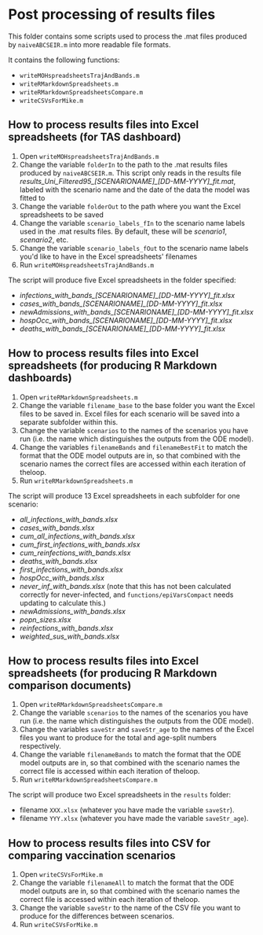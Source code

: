# Post processing of results files

This folder contains some scripts used to process the .mat files produced by `naiveABCSEIR.m` into more readable file formats.

It contains the following functions:
- `writeMOHspreadsheetsTrajAndBands.m`
- `writeRMarkdownSpreadsheets.m`
- `writeRMarkdownSpreadsheetsCompare.m`
- `writeCSVsForMike.m`

## How to process results files into Excel spreadsheets (for TAS dashboard)
1. Open `writeMOHspreadsheetsTrajAndBands.m`
2. Change the variable `folderIn` to the path to the .mat results files produced by `naiveABCSEIR.m`. This script only reads in the results file *results_Uni_Filtered95_[SCENARIONAME]_[DD-MM-YYYY]_fit.mat*, labeled with the scenario name and the date of the data the model was fitted to 
3. Change the variable `folderOut` to the path where you want the Excel spreadsheets to be saved
4. Change the variable `scenario_labels_fIn` to the scenario name labels used in the .mat results files. By default, these will be *scenario1*, *scenario2*, etc.
5. Change the variable `scenario_labels_fOut` to the scenario name labels you'd like to have in the Excel spreadsheets' filenames
6. Run `writeMOHspreadsheetsTrajAndBands.m`

The script will produce five Excel spreadsheets in the folder specified:
- *infections_with_bands_[SCENARIONAME]_[DD-MM-YYYY]_fit.xlsx*
- *cases_with_bands_[SCENARIONAME]_[DD-MM-YYYY]_fit.xlsx*
- *newAdmissions_with_bands_[SCENARIONAME]_[DD-MM-YYYY]_fit.xlsx*
- *hospOcc_with_bands_[SCENARIONAME]_[DD-MM-YYYY]_fit.xlsx*
- *deaths_with_bands_[SCENARIONAME]_[DD-MM-YYYY]_fit.xlsx*

## How to process results files into Excel spreadsheets (for producing R Markdown dashboards)
1. Open `writeRMarkdownSpreadsheets.m`
2. Change the variable `filename_base` to the base folder you want the Excel files to be saved in. Excel files for each scenario will be saved into a separate subfolder within this.
3. Change the variable `scenarios` to the names of the scenarios you have run (i.e. the name which distinguishes the outputs from the ODE model).
4. Change the variables `filenameBands` and `filenameBestFit` to match the format that the ODE model outputs are in, so that combined with the scenario names the correct files are accessed within each iteration of theloop.
5. Run `writeRMarkdownSpreadsheets.m`

The script will produce 13 Excel spreadsheets in each subfolder for one scenario:
- *all_infections_with_bands.xlsx*
- *cases_with_bands.xlsx*
- *cum_all_infections_with_bands.xlsx*
- *cum_first_infections_with_bands.xlsx*
- *cum_reinfections_with_bands.xlsx*
- *deaths_with_bands.xlsx*
- *first_infections_with_bands.xlsx*
- *hospOcc_with_bands.xlsx*
- *never_inf_with_bands.xlsx* (note that this has not been calculated correctly for never-infected, and `functions/epiVarsCompact` needs updating to calculate this.)
- *newAdmissions_with_bands.xlsx*
- *popn_sizes.xlsx*
- *reinfections_with_bands.xlsx*
- *weighted_sus_with_bands.xlsx*

## How to process results files into Excel spreadsheets (for producing R Markdown comparison documents)
1. Open `writeRMarkdownSpreadsheetsCompare.m`
2. Change the variable `scenarios` to the names of the scenarios you have run (i.e. the name which distinguishes the outputs from the ODE model).
3. Change the variables `saveStr` and `saveStr_age` to the names of the Excel files you want to produce for the total and age-split numbers respectively.
4. Change the variable `filenameBands` to match the format that the ODE model outputs are in, so that combined with the scenario names the correct file is accessed within each iteration of theloop.
5. Run `writeRMarkdownSpreadsheetsCompare.m`

The script will produce two Excel spreadsheets in the `results` folder:
- filename `XXX.xlsx` (whatever you have made the variable `saveStr`).
- filename `YYY.xlsx` (whatever you have made the variable `saveStr_age`).

## How to process results files into CSV for comparing vaccination scenarios
1. Open `writeCSVsForMike.m`
2. Change the variable `filenameAll` to match the format that the ODE model outputs are in, so that combined with the scenario names the correct file is accessed within each iteration of theloop.
3. Change the variable `saveStr` to the name of the CSV file you want to produce for the differences between scenarios.
5. Run `writeCSVsForMike.m`
